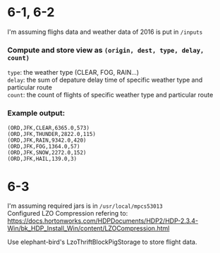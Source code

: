 # 6-1, 6-2
I'm assuming flighs data and weather data of 2016 is put in `/inputs`   

### Compute and store view as `(origin, dest, type, delay, count)`  
`type`: the weather type (CLEAR, FOG, RAIN...)   
`delay`: the sum of depature delay time of specific weather type and particular route   
`count`: the count of flights of specific weather type and particular route   

### Example output:
```
(ORD,JFK,CLEAR,6365.0,573)
(ORD,JFK,THUNDER,2822.0,115)
(ORD,JFK,RAIN,9342.0,420)
(ORD,JFK,FOG,1364.0,57)
(ORD,JFK,SNOW,2272.0,152)
(ORD,JFK,HAIL,139.0,3)
```


# 6-3
I'm assuming required jars is in `/usr/local/mpcs53013`     
Configured LZO Compression refering to:  
https://docs.hortonworks.com/HDPDocuments/HDP2/HDP-2.3.4-Win/bk_HDP_Install_Win/content/LZOCompression.html  

Use elephant-bird's LzoThriftBlockPigStorage to store flight data.